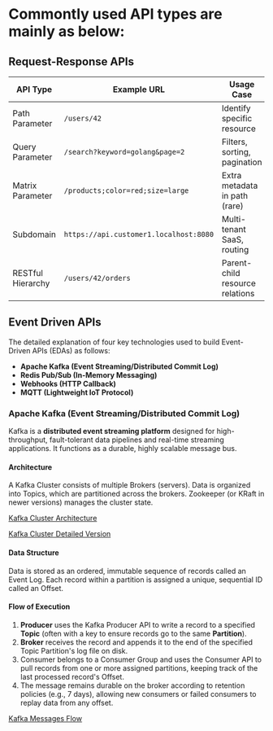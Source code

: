 # Commontly used API types are mainly as below:

## Request-Response APIs

| API Type          | Example URL                         | Usage Case                      |
| ----------------- | ----------------------------------- | ------------------------------- |
| Path Parameter    | `/users/42`                         | Identify specific resource      |
| Query Parameter   | `/search?keyword=golang&page=2`     | Filters, sorting, pagination    |
| Matrix Parameter  | `/products;color=red;size=large`    | Extra metadata in path (rare)   |
| Subdomain         | `https://api.customer1.localhost:8080` | Multi-tenant SaaS, routing      |
| RESTful Hierarchy | `/users/42/orders`                  | Parent-child resource relations |

## Event Driven APIs

The detailed explanation of four key technologies used to build Event-Driven APIs (EDAs) as follows:

- **Apache Kafka (Event Streaming/Distributed Commit Log)**
- **Redis Pub/Sub (In-Memory Messaging)**
- **Webhooks (HTTP Callback)**
- **MQTT (Lightweight IoT Protocol)**

### Apache Kafka (Event Streaming/Distributed Commit Log)
Kafka is a **distributed event streaming platform** designed for high-throughput, fault-tolerant data pipelines and real-time streaming applications. It functions as a durable, highly scalable message bus.

#### Architecture
A Kafka Cluster consists of multiple Brokers (servers). Data is organized into Topics, which are partitioned across the brokers. Zookeeper (or KRaft in newer versions) manages the cluster state.

[Kafka Cluster Architecture](event-driven/kafka-cluster-architecture.png)

[Kafka Cluster Detailed Version](event-driven/kafka-ecosystem.png)

#### Data Structure
Data is stored as an ordered, immutable sequence of records called an Event Log. Each record within a partition is assigned a unique, sequential ID called an Offset.

#### Flow of Execution
1. **Producer** uses the Kafka Producer API to write a record to a specified **Topic** (often with a key to ensure records go to the same **Partition**). 
2. **Broker** receives the record and appends it to the end of the specified Topic Partition's log file on disk.
3. Consumer belongs to a Consumer Group and uses the Consumer API to pull records from one or more assigned partitions, keeping track of the last processed record's Offset. 
4. The message remains durable on the broker according to retention policies (e.g., 7 days), allowing new consumers or failed consumers to replay data from any offset.

[Kafka Messages Flow](event-driven/kafka-messages-flow.png)

